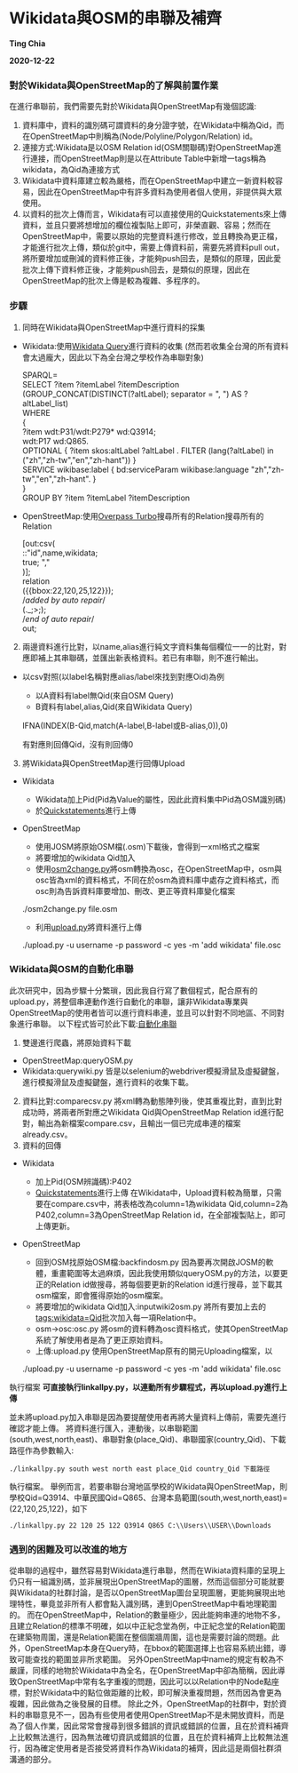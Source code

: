 # Wikidata與OSM的串聯及補齊
**Ting Chia**

**2020-12-22**

### 對於Wikidata與OpenStreetMap的了解與前置作業

在進行串聯前，我們需要先對於Wikidata與OpenStreetMap有幾個認識:

1. 資料庫中，資料的識別碼可謂資料的身分證字號，在Wikidata中稱為Qid，而在OpenStreetMap中則稱為(Node/Polyline/Polygon/Relation) id。
2. 連接方式:Wikidata是以OSM Relation id(OSM關聯碼)對OpenStreetMap進行連接，而OpenStreetMap則是以在Attribute Table中新增一tags稱為wikidata，為Qid為連接方式
3. Wikidata中資料庫建立較為嚴格，而在OpenStreetMap中建立一新資料較容易，因此在OpenStreetMap中有許多資料為使用者個人使用，非提供與大眾使用。
4. 以資料的批次上傳而言，Wikidata有可以直接使用的Quickstatements來上傳資料，並且只要將想增加的欄位複製貼上即可，非榮直觀、容易；然而在OpenStreetMap中，需要以原始的完整資料進行修改，並且轉換為更正檔，才能進行批次上傳，類似於git中，需要上傳資料前，需要先將資料pull out，將所要增加或刪減的資料修正後，才能夠push回去，是類似的原理，因此愛批次上傳下資料修正後，才能夠push回去，是類似的原理，因此在OpenStreetMap的批次上傳是較為複雜、多程序的。

### 步驟

1. 同時在Wikidata與OpenStreetMap中進行資料的採集
  - Wikidata:使用[Wikidata Query](https://query.wikidata.org/)進行資料的收集
  (然而若收集全台灣的所有資料會太過龐大，因此以下為全台灣之學校作為串聯對象)
	
	SPARQL=  
	SELECT ?item ?itemLabel ?itemDescription (GROUP_CONCAT(DISTINCT(?altLabel); separator = ", ") AS ?altLabel_list)  
	WHERE  
	{  
	?item wdt:P31/wdt:P279* wd:Q3914;  
		wdt:P17 wd:Q865.  
	OPTIONAL { ?item skos:altLabel ?altLabel . FILTER (lang(?altLabel) in ("zh","zh-tw","en","zh-hant")) }  
	SERVICE wikibase:label { bd:serviceParam wikibase:language "zh","zh-tw","en","zh-hant". }  
	}  
	GROUP BY ?item ?itemLabel ?itemDescription  

  - OpenStreetMap:使用[Overpass Turbo](https://overpass-turbo.eu/)搜尋所有的Relation搜尋所有的Relation
	
	[out:csv(  
	::"id",name,wikidata;  
	true; ","  
	)];  
	relation  
	({{bbox:22,120,25,122}});  
	/*added by auto repair*/  
	(._;>;);  
	/*end of auto repair*/  
	out;  

2. 兩邊資料進行比對，以name,alias進行純文字資料集每個欄位一一的比對，對應即補上其串聯碼，並匯出新表格資料。若已有串聯，則不進行輸出。
  - 以csv對照(以label名稱對應alias/label來找到對應Oid)為例
    - 以A資料有label無Qid(來自OSM Query)
    - B資料有label,alias,Qid(來自Wikidata Query)
	
	IFNA(INDEX(B-Qid,match(A-label,B-label或B-alias,0)),0)  

    有對應則回傳Qid，沒有則回傳0 
3. 將Wikidata與OpenStreetMap進行回傳Upload
  - Wikidata
    - Wikidata加上Pid(Pid為Value的屬性，因此此資料集中Pid為OSM識別碼)
    - 於[Quickstatements](https://quickstatements.toolforge.org/#/)進行上傳
  - OpenStreetMap
    - 使用JOSM將原始OSM檔(.osm)下載後，會得到一xml格式之檔案
    - 將要增加的wikidata Qid加入
    - 使用[osm2change.py](https://github.com/grigory-rechistov/osm-bulk-upload/blob/master/osm2change.py)將osm轉換為osc，在OpenStreetMap中，osm與osc皆為xml的資料格式，不同在於osm為資料庫中處存之資料格式，而osc則為告訴資料庫要增加、刪改、更正等資料庫變化檔案
	
	./osm2change.py file.osm  

    - 利用[upload.py](https://github.com/grigory-rechistov/osm-bulk-upload/blob/master/upload.py)將資料進行上傳
	
	./upload.py -u username -p password -c yes -m 'add wikidata' file.osc  

### Wikidata與OSM的自動化串聯

此次研究中，因為步驟十分繁瑣，因此我自行寫了數個程式，配合原有的upload.py，將整個串連動作進行自動化的串聯，讓非Wikidata專業與OpenStreetMap的使用者皆可以進行資料串連，並且可以針對不同地區、不同對象進行串聯。
以下程式皆可於此下載:[自動化串聯](https://github.com/ting20314/WikiOSM)

1. 雙邊進行爬蟲，將原始資料下載
  - OpenStreetMap:queryOSM.py
  - Wikidata:querywiki.py
    皆是以selenium的webdriver模擬滑鼠及虛擬鍵盤，進行模擬滑鼠及虛擬鍵盤，進行資料的收集下載。
2. 資料比對:comparecsv.py
    將xml轉為動態陣列後，使其重複比對，直到比對成功時，將兩者所對應之Wikidata Qid與OpenStreetMap Relation id進行配對，輸出為新檔案compare.csv，且輸出一個已完成串連的檔案already.csv。
3. 資料的回傳
  - Wikidata
      - 加上Pid(OSM辨識碼):P402
      - [Quickstatements](https://quickstatements.toolforge.org/#/)進行上傳
      在Wikidata中，Upload資料較為簡單，只需要在compare.csv中，將表格改為column=1為wikidata Qid,column=2為P402,column=3為OpenStreetMap Relation id，在全部複製貼上，即可上傳更新。
  - OpenStreetMap
    - 回到OSM找原始OSM檔:backfindosm.py
    因為要再次開啟JOSM的軟體，重畫範圍等太過麻煩，因此我使用類似queryOSM.py的方法，以要更正的Relation id做搜尋，將每個要更新的Relation id進行搜尋，並下載其osm檔案，即會獲得原始的osm檔案。
    - 將要增加的wikidata Qid加入:inputwiki2osm.py
    將所有要加上去的<tags:wikidata=Qid>批次加入每一項Relation中。
    - osm->osc:osc.py
    將osm的資料轉為osc資料格式，使其OpenStreetMap系統了解使用者是為了更正原始資料。
    - 上傳:upload.py
    使用OpenStreetMap原有的開元Uploading檔案，以
	
	./upload.py -u username -p password -c yes -m 'add wikidata' file.osc  

執行檔案
 **可直接執行linkallpy.py，以連動所有步驟程式，再以upload.py進行上傳**

並未將upload.py加入串聯是因為要提醒使用者再將大量資料上傳前，需要先進行確認才能上傳。
將資料進行匯入，連動後，以串聯範圍(south,west,north,east)、串聯對象(place_Qid)、串聯國家(country_Qid)、下載路徑作為參數輸入:
	
	./linkallpy.py south west north east place_Qid country_Qid 下載路徑  

執行檔案。
舉例而言，若要串聯台灣地區學校的Wikidata與OpenStreetMap，則學校Qid=Q3914、中華民國Qid=Q865、台灣本島範圍(south,west,north,east)=(22,120,25,122)，如下
	
	./linkallpy.py 22 120 25 122 Q3914 Q865 C:\\Users\\USER\\Downloads  

### 遇到的困難及可以改進的地方

從串聯的過程中，雖然容易對Wikidata進行串聯，然而在Wikiata資料庫的呈現上仍只有一組識別碼，並非展現出OpenStreetMap的圖層，然而這個部分可能就要與Wikidata的社群討論，是否以OpenStreetMap圖台呈現圖層，更能夠展現出地理特性，畢竟並非所有人都會點入識別碼，連到OpenStreetMap中看地理範圍的。
而在OpenStreetMap中，Relation的數量極少，因此能夠串連的地物不多，且建立Relation的標準不明確，如以中正紀念堂為例，中正紀念堂的Relation範圍在建築物周圍，還是Relation範圍在整個圍牆周圍，這也是需要討論的問題。此外，OpenStreetMap本身在Query時，在bbox的範圍選擇上也容易系統出錯，導致可能查找的範圍並非所求範圍。
另外OpenStreetMap中name的規定有較為不嚴謹，同樣的地物於Wikidata中為全名，在OpenStreetMap中卻為簡稱，因此導致OpenStreetMap中常有名字重複的問題，因此可以以Relation中的Node點座標，對於Wikidata中的點位做距離的比較，即可解決重複問題，然而因為會更為複雜，因此做為之後發展的目標。
除此之外，OpenStreetMap的社群中，對於資料的串聯意見不一，因為有些使用者使用OpenStreetMap不是未開放資料，而是為了個人作業，因此常常會搜尋到很多錯誤的資訊或錯誤的位置，且在於資料補齊上比較無法進行，因為無法確切資訊或錯誤的位置，且在於資料補齊上比較無法進行，因為確定使用者是否接受將資料作為Wikidata的補齊，因此這是兩個社群須溝通的部分。
